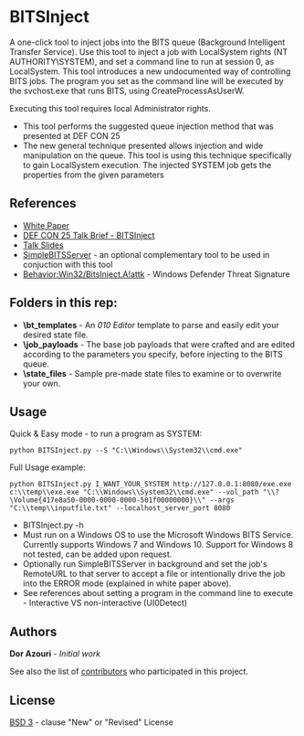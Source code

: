 # BITSInject

A one-click tool to inject jobs into the BITS queue (Background Intelligent Transfer Service). Use this tool to inject a job with LocalSystem rights (NT AUTHORITY\SYSTEM), and set a command line to run at session 0, as LocalSystem.
This tool introduces a new undocumented way of controlling BITS jobs.
The program you set as the command line will be executed by the svchost.exe that runs BITS, using CreateProcessAsUserW.

Executing this tool requires local Administrator rights.

* This tool performs the suggested queue injection method that was presented at DEF CON 25
* The new general technique presented allows injection and wide manipulation on the queue. This tool is using this technique specifically to gain LocalSystem execution. The injected SYSTEM job gets the properties from the given parameters

## References

* [White Paper](https://go.safebreach.com/rs/535-IXZ-934/images/BITSINJECT.pdf)
* [DEF CON 25 Talk Brief - BITSInject](https://defcon.org/html/defcon-25/dc-25-speakers.html#Azouri)
* [Talk Slides](https://media.defcon.org/DEF%20CON%2025/DEF%20CON%2025%20presentations/DEF%20CON%2025%20-%20Dor-Azouri-BITSInject.pdf)
* [SimpleBITSServer](https://github.com/SafeBreach-Labs/SimpleBITSServer) - an optional complementary tool to be used in conjuction with this tool
* [Behavior:Win32/BitsInject.A!attk](https://www.microsoft.com/en-us/wdsi/threats/malware-encyclopedia-description?Name=Behavior:Win32/BitsInject.A!attk&ThreatID=-2147244170) - Windows Defender Threat Signature

## Folders in this rep:
* **\bt_templates** - An *010 Editor* template to parse and easily edit your desired state file.
* **\job_payloads** - The base job payloads that were crafted and are edited according to the parameters you specify, before injecting to the BITS queue.
* **\state_files** - Sample pre-made state files to examine or to overwrite your own.

## Usage

Quick & Easy mode - to run a program as SYSTEM:

```
python BITSInject.py --S "C:\\Windows\\System32\\cmd.exe"
```

Full Usage example:

```
python BITSInject.py I_WANT_YOUR_SYSTEM http://127.0.0.1:8080/exe.exe c:\\temp\\exe.exe "C:\\Windows\\System32\\cmd.exe" --vol_path "\\?\Volume{417e8a50-0000-0000-0000-501f00000000}\\" --args "C:\\temp\\inputfile.txt" --localhost_server_port 8080
```

* BITSInject.py -h
* Must run on a Windows OS to use the Microsoft Windows BITS Service. Currently supports Windows 7 and Windows 10. Support for Windows 8 not tested, can be added upon request.
* Optionally run SimpleBITSServer in background and set the job's RemoteURL to that server to accept a file or intentionally drive the job into the ERROR mode (explained in white paper above).
* See references about setting a program in the command line to execute - Interactive VS non-interactive (UI0Detect)



## Authors

**Dor Azouri** - *Initial work*

See also the list of [contributors](https://github.com/SafeBreach-Labs/BITSInject/graphs/contributors) who participated in this project.

## License

[BSD 3](https://github.com/SafeBreach-Labs/BITSInject/blob/master/LICENSE) - clause "New" or "Revised" License
